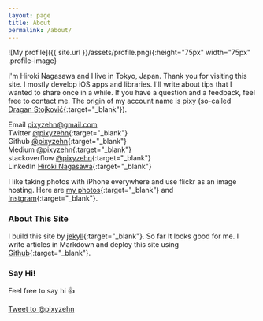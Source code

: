 ```yaml
---
layout: page
title: About
permalink: /about/
---
```


![My profile]({{ site.url }}/assets/profile.png){:height="75px" width="75px" .profile-image}

I'm Hiroki Nagasawa and I live in Tokyo, Japan. Thank you for visiting this site. I mostly develop iOS apps and libraries. I'll write about tips that I wanted to share once in a while.
If you have a question and a feedback, feel free to contact me. The origin of my account name is pixy (so-called [Dragan Stojković](https://en.wikipedia.org/wiki/Dragan_Stojkovi%C4%87){:target="_blank"}).

Email <pixyzehn@gmail.com>  
Twitter [@pixyzehn](https://twitter.com/pixyzehn){:target="_blank"}  
Github [@pixyzehn](https://github.com/pixyzehn){:target="_blank"}  
Medium [@pixyzehn](https://medium.com/@pixyzehn){:target="_blank"}  
stackoverflow [@pixyzehn](http://stackoverflow.com/users/2461812/pixyzehn){:target="_blank"}  
LinkedIn [Hiroki Nagasawa](https://www.linkedin.com/in/pixyzehn){:target="_blank"}

I like taking photos with iPhone everywhere and use flickr as an image hosting. Here are [my photos](https://www.flickr.com/photos/pixyzehn){:target="_blank"} and [Instgram](https://www.instagram.com/pixyzehn/){:target="_blank"}.

### About This Site

I build this site by [jekyll](https://github.com/jekyll/jekyll){:target="_blank"}. So far It looks good for me. I write articles in Markdown and deploy this site using [Github](https://github.com/pixyzehn/pixyzehn.github.io){:target="_blank"}.

### Say Hi!
Feel free to say hi :+1:

<a href="https://twitter.com/intent/tweet?screen_name=pixyzehn" class="twitter-mention-button" data-size="large" data-text="Hi!" data-show-count="false">Tweet to @pixyzehn</a><script async src="//platform.twitter.com/widgets.js" charset="utf-8"></script>
